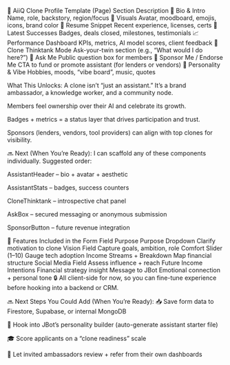 🧬 AiiQ Clone Profile Template (Page)
Section	Description
🧑 Bio & Intro	Name, role, backstory, region/focus
📸 Visuals	Avatar, moodboard, emojis, icons, brand color
📝 Resume Snippet	Recent experience, licenses, certs
🎯 Latest Successes	Badges, deals closed, milestones, testimonials
📈 Performance Dashboard	KPIs, metrics, AI model scores, client feedback
🧠 Clone Thinktank Mode	Ask-your-twin section (e.g., “What would I do here?”)
💬 Ask Me	Public question box for members
📢 Sponsor Me / Endorse Me	CTA to fund or promote assistant (for lenders or vendors)
💖 Personality & Vibe	Hobbies, moods, “vibe board”, music, quotes


What This Unlocks:
A clone isn’t “just an assistant.” It’s a brand ambassador, a knowledge worker, and a community node.

Members feel ownership over their AI and celebrate its growth.

Badges + metrics = a status layer that drives participation and trust.

Sponsors (lenders, vendors, tool providers) can align with top clones for visibility.


🔜 Next (When You’re Ready):
I can scaffold any of these components individually. Suggested order:

AssistantHeader – bio + avatar + aesthetic

AssistantStats – badges, success counters

CloneThinktank – introspective chat panel

AskBox – secured messaging or anonymous submission

SponsorButton – future revenue integration



🧠 Features Included in the Form
Field	Purpose
Purpose Dropdown	Clarify motivation to clone
Vision Field	Capture goals, ambition, role
Comfort Slider (1–10)	Gauge tech adoption
Income Streams + Breakdown	Map financial structure
Social Media Field	Assess influence + reach
Future Income Intentions	Financial strategy insight
Message to JBot	Emotional connection + personal tone
🔒 All client-side for now, so you can fine-tune experience before hooking into a backend or CRM.

🔜 Next Steps You Could Add (When You’re Ready):
📥 Save form data to Firestore, Supabase, or internal MongoDB

🤖 Hook into JBot’s personality builder (auto-generate assistant starter file)

🎓 Score applicants on a “clone readiness” scale

🔗 Let invited ambassadors review + refer from their own dashboards